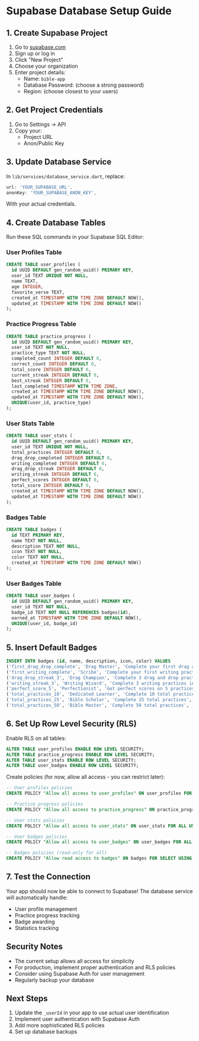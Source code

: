 # Supabase Database Setup Guide

## 1. Create Supabase Project

1. Go to [supabase.com](https://supabase.com)
2. Sign up or log in
3. Click "New Project"
4. Choose your organization
5. Enter project details:
   - Name: `bible-app`
   - Database Password: (choose a strong password)
   - Region: (choose closest to your users)

## 2. Get Project Credentials

1. Go to Settings → API
2. Copy your:
   - Project URL
   - Anon/Public Key

## 3. Update Database Service

In `lib/services/database_service.dart`, replace:
```dart
url: 'YOUR_SUPABASE_URL',
anonKey: 'YOUR_SUPABASE_ANON_KEY',
```

With your actual credentials.

## 4. Create Database Tables

Run these SQL commands in your Supabase SQL Editor:

### User Profiles Table
```sql
CREATE TABLE user_profiles (
  id UUID DEFAULT gen_random_uuid() PRIMARY KEY,
  user_id TEXT UNIQUE NOT NULL,
  name TEXT,
  age INTEGER,
  favorite_verse TEXT,
  created_at TIMESTAMP WITH TIME ZONE DEFAULT NOW(),
  updated_at TIMESTAMP WITH TIME ZONE DEFAULT NOW()
);
```

### Practice Progress Table
```sql
CREATE TABLE practice_progress (
  id UUID DEFAULT gen_random_uuid() PRIMARY KEY,
  user_id TEXT NOT NULL,
  practice_type TEXT NOT NULL,
  completed_count INTEGER DEFAULT 0,
  correct_count INTEGER DEFAULT 0,
  total_score INTEGER DEFAULT 0,
  current_streak INTEGER DEFAULT 0,
  best_streak INTEGER DEFAULT 0,
  last_completed TIMESTAMP WITH TIME ZONE,
  created_at TIMESTAMP WITH TIME ZONE DEFAULT NOW(),
  updated_at TIMESTAMP WITH TIME ZONE DEFAULT NOW(),
  UNIQUE(user_id, practice_type)
);
```

### User Stats Table
```sql
CREATE TABLE user_stats (
  id UUID DEFAULT gen_random_uuid() PRIMARY KEY,
  user_id TEXT UNIQUE NOT NULL,
  total_practices INTEGER DEFAULT 0,
  drag_drop_completed INTEGER DEFAULT 0,
  writing_completed INTEGER DEFAULT 0,
  drag_drop_streak INTEGER DEFAULT 0,
  writing_streak INTEGER DEFAULT 0,
  perfect_scores INTEGER DEFAULT 0,
  total_score INTEGER DEFAULT 0,
  created_at TIMESTAMP WITH TIME ZONE DEFAULT NOW(),
  updated_at TIMESTAMP WITH TIME ZONE DEFAULT NOW()
);
```

### Badges Table
```sql
CREATE TABLE badges (
  id TEXT PRIMARY KEY,
  name TEXT NOT NULL,
  description TEXT NOT NULL,
  icon TEXT NOT NULL,
  color TEXT NOT NULL,
  created_at TIMESTAMP WITH TIME ZONE DEFAULT NOW()
);
```

### User Badges Table
```sql
CREATE TABLE user_badges (
  id UUID DEFAULT gen_random_uuid() PRIMARY KEY,
  user_id TEXT NOT NULL,
  badge_id TEXT NOT NULL REFERENCES badges(id),
  earned_at TIMESTAMP WITH TIME ZONE DEFAULT NOW(),
  UNIQUE(user_id, badge_id)
);
```

## 5. Insert Default Badges

```sql
INSERT INTO badges (id, name, description, icon, color) VALUES
('first_drag_drop_complete', 'Drag Master', 'Complete your first drag and drop practice', '🎯', '#4CAF50'),
('first_writing_complete', 'Scribe', 'Complete your first writing practice', '✍️', '#2196F3'),
('drag_drop_streak_3', 'Drag Champion', 'Complete 3 drag and drop practices in a row', '🏆', '#FF9800'),
('writing_streak_3', 'Writing Wizard', 'Complete 3 writing practices in a row', '📝', '#9C27B0'),
('perfect_score_5', 'Perfectionist', 'Get perfect scores on 5 practices', '⭐', '#FFD700'),
('total_practices_10', 'Dedicated Learner', 'Complete 10 total practices', '🎓', '#607D8B'),
('total_practices_25', 'Bible Scholar', 'Complete 25 total practices', '📚', '#795548'),
('total_practices_50', 'Bible Master', 'Complete 50 total practices', '👑', '#E91E63');
```

## 6. Set Up Row Level Security (RLS)

Enable RLS on all tables:

```sql
ALTER TABLE user_profiles ENABLE ROW LEVEL SECURITY;
ALTER TABLE practice_progress ENABLE ROW LEVEL SECURITY;
ALTER TABLE user_stats ENABLE ROW LEVEL SECURITY;
ALTER TABLE user_badges ENABLE ROW LEVEL SECURITY;
```

Create policies (for now, allow all access - you can restrict later):

```sql
-- User profiles policies
CREATE POLICY "Allow all access to user_profiles" ON user_profiles FOR ALL USING (true);

-- Practice progress policies
CREATE POLICY "Allow all access to practice_progress" ON practice_progress FOR ALL USING (true);

-- User stats policies
CREATE POLICY "Allow all access to user_stats" ON user_stats FOR ALL USING (true);

-- User badges policies
CREATE POLICY "Allow all access to user_badges" ON user_badges FOR ALL USING (true);

-- Badges policies (read-only for all)
CREATE POLICY "Allow read access to badges" ON badges FOR SELECT USING (true);
```

## 7. Test the Connection

Your app should now be able to connect to Supabase! The database service will automatically handle:
- User profile management
- Practice progress tracking
- Badge awarding
- Statistics tracking

## Security Notes

- The current setup allows all access for simplicity
- For production, implement proper authentication and RLS policies
- Consider using Supabase Auth for user management
- Regularly backup your database

## Next Steps

1. Update the `_userId` in your app to use actual user identification
2. Implement user authentication with Supabase Auth
3. Add more sophisticated RLS policies
4. Set up database backups
